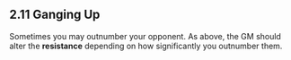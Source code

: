 ## 2.11 Ganging Up

Sometimes you may outnumber your opponent. As above, the GM should alter the **resistance** depending on how significantly you outnumber them.

